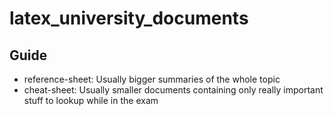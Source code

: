# latex_university_documents
## Guide
- reference-sheet: Usually bigger summaries of the whole topic
- cheat-sheet: Usually smaller documents containing only really important stuff to lookup while in the exam
